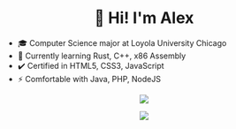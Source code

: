 <h1 align="center">👋 Hi! I'm Alex</h1>

- 🎓 Computer Science major at Loyola University Chicago
- 🌱 Currently learning Rust, C++, x86 Assembly
- ✔️ Certified in HTML5, CSS3, JavaScript
- ⚡ Comfortable with Java, PHP, NodeJS

<p align="center"><img src="https://github-readme-stats.vercel.app/api/top-langs/?username=alexsobiek" /></p>
<p align="center"><img src="https://github-readme-stats.vercel.app/api?username=alexsobiek" /></p>


